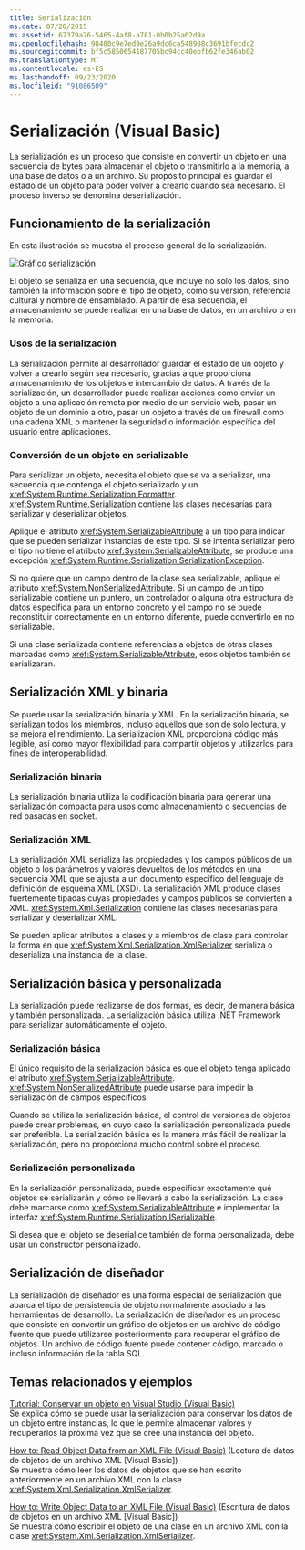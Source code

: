 ```yaml
---
title: Serialización
ms.date: 07/20/2015
ms.assetid: 67379a76-5465-4af8-a781-0b0b25a62d9a
ms.openlocfilehash: 98400c9e7ed9e26a9dc6ca548988c3691bfecdc2
ms.sourcegitcommit: bf5c5850654187705bc94cc40ebfb62fe346ab02
ms.translationtype: MT
ms.contentlocale: es-ES
ms.lasthandoff: 09/23/2020
ms.locfileid: "91086509"
---
```

# <a name="serialization-visual-basic"></a>Serialización (Visual Basic)

La serialización es un proceso que consiste en convertir un objeto en una secuencia de bytes para almacenar el objeto o transmitirlo a la memoria, a una base de datos o a un archivo. Su propósito principal es guardar el estado de un objeto para poder volver a crearlo cuando sea necesario. El proceso inverso se denomina deserialización.  
  
## <a name="how-serialization-works"></a>Funcionamiento de la serialización  

 En esta ilustración se muestra el proceso general de la serialización.  
  
![Gráfico serialización](./media/index/serialization-process.gif)
  
 El objeto se serializa en una secuencia, que incluye no solo los datos, sino también la información sobre el tipo de objeto, como su versión, referencia cultural y nombre de ensamblado. A partir de esa secuencia, el almacenamiento se puede realizar en una base de datos, en un archivo o en la memoria.  
  
### <a name="uses-for-serialization"></a>Usos de la serialización  

 La serialización permite al desarrollador guardar el estado de un objeto y volver a crearlo según sea necesario, gracias a que proporciona almacenamiento de los objetos e intercambio de datos. A través de la serialización, un desarrollador puede realizar acciones como enviar un objeto a una aplicación remota por medio de un servicio web, pasar un objeto de un dominio a otro, pasar un objeto a través de un firewall como una cadena XML o mantener la seguridad o información específica del usuario entre aplicaciones.  
  
### <a name="making-an-object-serializable"></a>Conversión de un objeto en serializable  

 Para serializar un objeto, necesita el objeto que se va a serializar, una secuencia que contenga el objeto serializado y un <xref:System.Runtime.Serialization.Formatter>. <xref:System.Runtime.Serialization> contiene las clases necesarias para serializar y deserializar objetos.  
  
 Aplique el atributo <xref:System.SerializableAttribute> a un tipo para indicar que se pueden serializar instancias de este tipo. Si se intenta serializar pero el tipo no tiene el atributo <xref:System.SerializableAttribute>, se produce una excepción <xref:System.Runtime.Serialization.SerializationException>.  
  
 Si no quiere que un campo dentro de la clase sea serializable, aplique el atributo <xref:System.NonSerializedAttribute>. Si un campo de un tipo serializable contiene un puntero, un controlador o alguna otra estructura de datos específica para un entorno concreto y el campo no se puede reconstituir correctamente en un entorno diferente, puede convertirlo en no serializable.  
  
 Si una clase serializada contiene referencias a objetos de otras clases marcadas como <xref:System.SerializableAttribute>, esos objetos también se serializarán.  
  
## <a name="binary-and-xml-serialization"></a>Serialización XML y binaria  

 Se puede usar la serialización binaria y XML. En la serialización binaria, se serializan todos los miembros, incluso aquellos que son de solo lectura, y se mejora el rendimiento. La serialización XML proporciona código más legible, así como mayor flexibilidad para compartir objetos y utilizarlos para fines de interoperabilidad.  
  
### <a name="binary-serialization"></a>Serialización binaria  

 La serialización binaria utiliza la codificación binaria para generar una serialización compacta para usos como almacenamiento o secuencias de red basadas en socket.  
  
### <a name="xml-serialization"></a>Serialización XML  

 La serialización XML serializa las propiedades y los campos públicos de un objeto o los parámetros y valores devueltos de los métodos en una secuencia XML que se ajusta a un documento específico del lenguaje de definición de esquema XML (XSD). La serialización XML produce clases fuertemente tipadas cuyas propiedades y campos públicos se convierten a XML. <xref:System.Xml.Serialization> contiene las clases necesarias para serializar y deserializar XML.  
  
 Se pueden aplicar atributos a clases y a miembros de clase para controlar la forma en que <xref:System.Xml.Serialization.XmlSerializer> serializa o deserializa una instancia de la clase.  
  
## <a name="basic-and-custom-serialization"></a>Serialización básica y personalizada  

 La serialización puede realizarse de dos formas, es decir, de manera básica y también personalizada. La serialización básica utiliza .NET Framework para serializar automáticamente el objeto.  
  
### <a name="basic-serialization"></a>Serialización básica  

 El único requisito de la serialización básica es que el objeto tenga aplicado el atributo <xref:System.SerializableAttribute>. <xref:System.NonSerializedAttribute> puede usarse para impedir la serialización de campos específicos.  
  
 Cuando se utiliza la serialización básica, el control de versiones de objetos puede crear problemas, en cuyo caso la serialización personalizada puede ser preferible. La serialización básica es la manera más fácil de realizar la serialización, pero no proporciona mucho control sobre el proceso.  
  
### <a name="custom-serialization"></a>Serialización personalizada  

 En la serialización personalizada, puede especificar exactamente qué objetos se serializarán y cómo se llevará a cabo la serialización. La clase debe marcarse como <xref:System.SerializableAttribute> e implementar la interfaz <xref:System.Runtime.Serialization.ISerializable>.  
  
 Si desea que el objeto se deserialice también de forma personalizada, debe usar un constructor personalizado.  
  
## <a name="designer-serialization"></a>Serialización de diseñador  

 La serialización de diseñador es una forma especial de serialización que abarca el tipo de persistencia de objeto normalmente asociado a las herramientas de desarrollo. La serialización de diseñador es un proceso que consiste en convertir un gráfico de objetos en un archivo de código fuente que puede utilizarse posteriormente para recuperar el gráfico de objetos. Un archivo de código fuente puede contener código, marcado o incluso información de la tabla SQL.  
  
## <a name="related-topics-and-examples"></a><a name="BKMK_RelatedTopics"></a> Temas relacionados y ejemplos  

 [Tutorial: Conservar un objeto en Visual Studio (Visual Basic)](walkthrough-persisting-an-object-in-visual-studio.md)  
 Se explica cómo se puede usar la serialización para conservar los datos de un objeto entre instancias, lo que le permite almacenar valores y recuperarlos la próxima vez que se cree una instancia del objeto.  
  
 [How to: Read Object Data from an XML File (Visual Basic)](how-to-read-object-data-from-an-xml-file.md) (Lectura de datos de objetos de un archivo XML [Visual Basic])  
 Se muestra cómo leer los datos de objetos que se han escrito anteriormente en un archivo XML con la clase <xref:System.Xml.Serialization.XmlSerializer>.  
  
 [How to: Write Object Data to an XML File (Visual Basic)](how-to-write-object-data-to-an-xml-file.md) (Escritura de datos de objetos en un archivo XML [Visual Basic])  
 Se muestra cómo escribir el objeto de una clase en un archivo XML con la clase <xref:System.Xml.Serialization.XmlSerializer>.
